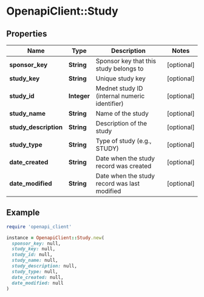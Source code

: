 # OpenapiClient::Study

## Properties

| Name | Type | Description | Notes |
| ---- | ---- | ----------- | ----- |
| **sponsor_key** | **String** | Sponsor key that this study belongs to | [optional] |
| **study_key** | **String** | Unique study key | [optional] |
| **study_id** | **Integer** | Mednet study ID (internal numeric identifier) | [optional] |
| **study_name** | **String** | Name of the study | [optional] |
| **study_description** | **String** | Description of the study | [optional] |
| **study_type** | **String** | Type of study (e.g., STUDY) | [optional] |
| **date_created** | **String** | Date when the study record was created | [optional] |
| **date_modified** | **String** | Date when the study record was last modified | [optional] |

## Example

```ruby
require 'openapi_client'

instance = OpenapiClient::Study.new(
  sponsor_key: null,
  study_key: null,
  study_id: null,
  study_name: null,
  study_description: null,
  study_type: null,
  date_created: null,
  date_modified: null
)
```

